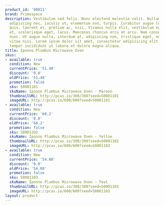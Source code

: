```yaml
---
product_id: '00011'
brand: Primespace
description: Vestibulum sed felis. Nunc eleifend molestie velit. Nullam ligula urna,
  adipiscing nec, iaculis ut, elementum non, turpis. Curabitur augue lorem, dapibus
  quis, laoreet et, pretium ac, nisi. Vivamus nulla elit, vestibulum eget, semper
  et, scelerisque eget, lacus. Maecenas rhoncus arcu at arcu. Nam consectetuer euismod
  nunc. Ut augue nulla, interdum at, adipiscing non, tristique eget, neque. Donec
  vitae nisi. Lorem ipsum dolor sit amet, consectetur adipisicing elit, sed do eiusmod
  tempor incididunt ut labore et dolore magna aliqua.
title: Iponno Plumbus Microwave Oven
skus:
- available: true
  condition: New
  currentPrice: '51.48'
  discount: '0.0'
  oldPrice: '51.48'
  promotion: false
  sku: S0001101
  skuName: Iponno Plumbus Microwave Oven - Maroon
  thumbnailURL: http://pcas.io/300/300?seed=S0001101
  imageURL: http://pcas.io/600/600?seed=S0001101
- available: true
  condition: New
  currentPrice: '60.2'
  discount: '0.0'
  oldPrice: '60.2'
  promotion: false
  sku: S0001102
  skuName: Iponno Plumbus Microwave Oven - Yellow
  thumbnailURL: http://pcas.io/300/300?seed=S0001102
  imageURL: http://pcas.io/600/600?seed=S0001102
- available: true
  condition: New
  currentPrice: '54.08'
  discount: '0.0'
  oldPrice: '54.08'
  promotion: false
  sku: S0001103
  skuName: Iponno Plumbus Microwave Oven - Teal
  thumbnailURL: http://pcas.io/300/300?seed=S0001103
  imageURL: http://pcas.io/600/600?seed=S0001103
layout: product
---
```


